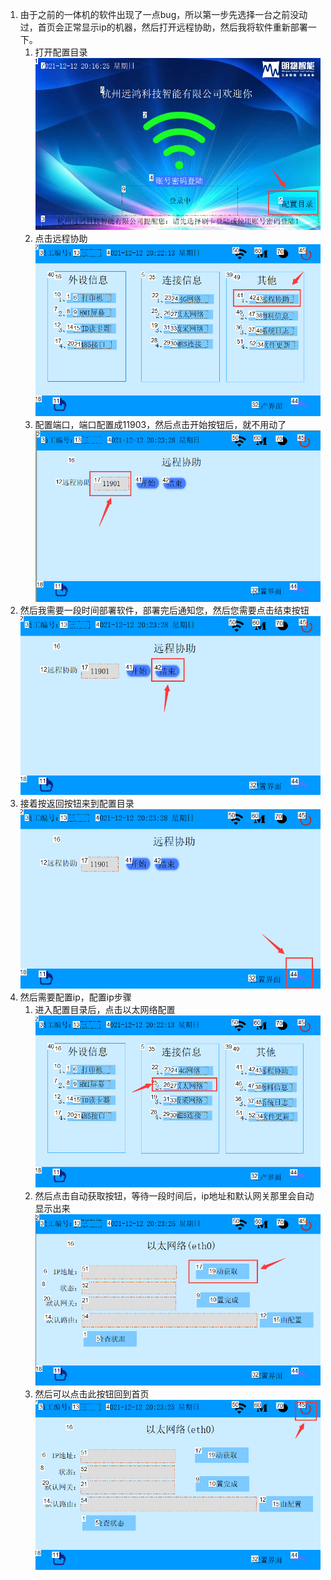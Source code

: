 1. 由于之前的一体机的软件出现了一点bug，所以第一步先选择一台之前没动过，首页会正常显示ip的机器，然后打开远程协助，然后我将软件重新部署一下。
   1. 打开配置目录
      ![Pasted image 20211212202147](https://raw.githubusercontent.com/mowang111/image-hosting/master/typora_images/Pasted%20image%2020211212202147.png)
   2. 点击远程协助
      ![Pasted-image-20211212202238.png](https://raw.githubusercontent.com/mowang111/image-hosting/master/typora_images/Pasted-image-20211212202238.png)
   3. 配置端口，端口配置成11903，然后点击开始按钮后，就不用动了
      ![Pasted-image-20211212202420.png](https://raw.githubusercontent.com/mowang111/image-hosting/master/typora_images/Pasted-image-20211212202420.png)
2. 然后我需要一段时间部署软件，部署完后通知您，然后您需要点击结束按钮
   ![Pasted-image-20211212211448.png](https://raw.githubusercontent.com/mowang111/image-hosting/master/typora_images/Pasted-image-20211212211448.png)
3. 接着按返回按钮来到配置目录
   ![Pasted image 20211212211534](https://raw.githubusercontent.com/mowang111/image-hosting/master/typora_images/Pasted%20image%2020211212211534.png)
4. 然后需要配置ip，配置ip步骤
   1. 进入配置目录后，点击以太网络配置
      ![Pasted image 20211212202639](https://raw.githubusercontent.com/mowang111/image-hosting/master/typora_images/Pasted%20image%2020211212202639.png)
   2. 然后点击自动获取按钮，等待一段时间后，ip地址和默认网关那里会自动显示出来
      ![Pasted image 20211212202740](https://raw.githubusercontent.com/mowang111/image-hosting/master/typora_images/Pasted%20image%2020211212202740.png)
   3. 然后可以点击此按钮回到首页
      ![Pasted-image-20211212203414.png](https://raw.githubusercontent.com/mowang111/image-hosting/master/typora_images/Pasted-image-20211212203414.png)